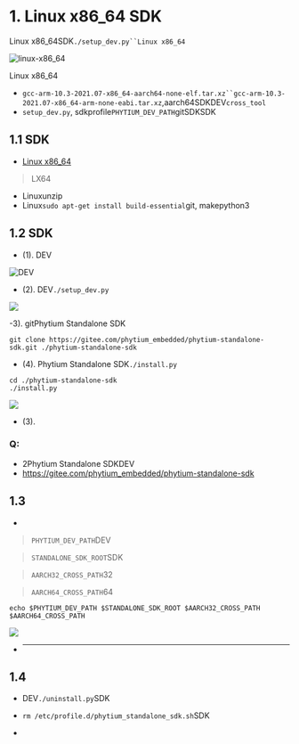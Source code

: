 
# 1. Linux x86_64 SDK

Linux x86_64SDK`./setup_dev.py``Linux x86_64`

![linux-x86_64](../../fig/is_x86_64.png)

Linux x86_64
- `gcc-arm-10.3-2021.07-x86_64-aarch64-none-elf.tar.xz``gcc-arm-10.3-2021.07-x86_64-arm-none-eabi.tar.xz`,aarch64SDKDEV`cross_tool`
- `setup_dev.py`, sdkprofile`PHYTIUM_DEV_PATH`gitSDKSDK

## 1.1 SDK

- [Linux x86_64](https://pan.baidu.com/s/1KsGcHoqOJ8nv4G1G-L5gtQ  )

>LX64

- Linuxunzip
- Linux`sudo apt-get install build-essential`git, makepython3

## 1.2 SDK

- (1). DEV

![DEV](../../fig/uncompress_for_x86.png)

- (2). DEV`./setup_dev.py`

![](../../fig/setup_x86_dev.png)

-3). gitPhytium Standalone SDK

```
git clone https://gitee.com/phytium_embedded/phytium-standalone-sdk.git ./phytium-standalone-sdk
```

- (4). Phytium Standalone SDK`./install.py`

```
cd ./phytium-standalone-sdk
./install.py
```
![](../../fig/install_for_x86.png)

- (3). 

### Q: 

- 2Phytium Standalone SDKDEV
- https://gitee.com/phytium_embedded/phytium-standalone-sdk

## 1.3 

- 
> `PHYTIUM_DEV_PATH`DEV

> `STANDALONE_SDK_ROOT`SDK

> `AARCH32_CROSS_PATH`32

> `AARCH64_CROSS_PATH`64

```
echo $PHYTIUM_DEV_PATH $STANDALONE_SDK_ROOT $AARCH32_CROSS_PATH $AARCH64_CROSS_PATH 
```
![](../../fig/check_env_for_x86.png)

- ****
## 1.4 

- DEV`./uninstall.py`SDK

- `rm /etc/profile.d/phytium_standalone_sdk.sh`SDK

- 
